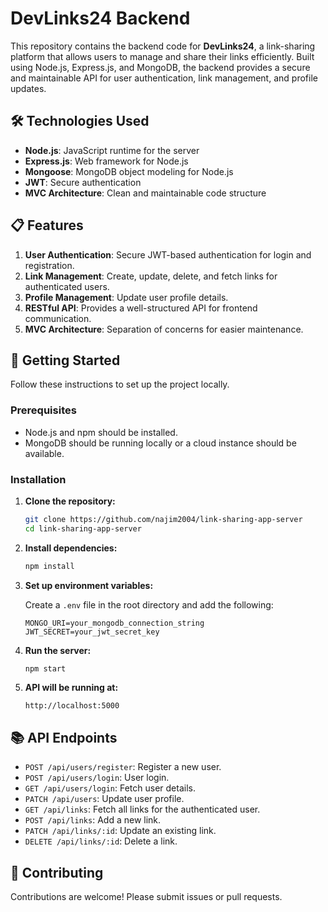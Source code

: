 # DevLinks24 Backend

This repository contains the backend code for **DevLinks24**, a link-sharing platform that allows users to manage and share their links efficiently. Built using Node.js, Express.js, and MongoDB, the backend provides a secure and maintainable API for user authentication, link management, and profile updates.

## 🛠️ Technologies Used

- **Node.js**: JavaScript runtime for the server
- **Express.js**: Web framework for Node.js
- **Mongoose**: MongoDB object modeling for Node.js
- **JWT**: Secure authentication
- **MVC Architecture**: Clean and maintainable code structure

## 📋 Features

1. **User Authentication**: Secure JWT-based authentication for login and registration.
2. **Link Management**: Create, update, delete, and fetch links for authenticated users.
3. **Profile Management**: Update user profile details.
4. **RESTful API**: Provides a well-structured API for frontend communication.
5. **MVC Architecture**: Separation of concerns for easier maintenance.

## 📝 Getting Started

Follow these instructions to set up the project locally.

### Prerequisites

- Node.js and npm should be installed.
- MongoDB should be running locally or a cloud instance should be available.

### Installation

1. **Clone the repository:**

   ```bash
   git clone https://github.com/najim2004/link-sharing-app-server
   cd link-sharing-app-server
   ```

2. **Install dependencies:**

   ```bash
   npm install
   ```

3. **Set up environment variables:**

   Create a `.env` file in the root directory and add the following:

   ```plaintext
   MONGO_URI=your_mongodb_connection_string
   JWT_SECRET=your_jwt_secret_key
   ```

4. **Run the server:**

   ```bash
   npm start
   ```

5. **API will be running at:**
   ```
   http://localhost:5000
   ```

## 📚 API Endpoints

- `POST /api/users/register`: Register a new user.
- `POST /api/users/login`: User login.
- `GET /api/users/login`: Fetch user details.
- `PATCH /api/users`: Update user profile.
- `GET /api/links`: Fetch all links for the authenticated user.
- `POST /api/links`: Add a new link.
- `PATCH /api/links/:id`: Update an existing link.
- `DELETE /api/links/:id`: Delete a link.

## 🤝 Contributing

Contributions are welcome! Please submit issues or pull requests.
